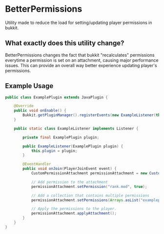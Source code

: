# BetterPermissions
Utility made to reduce the load for setting/updating player permissions in bukkit.

## What exactly does this utility change?
BetterPermissions changes the fact that bukkit "recalculates" permissions everytime a permission is set on an attachment,
causing major performance issues. This can provide an overall way better experience updating player's permissions.

## Example Usage
```java
public class ExamplePlugin extends JavaPlugin {

    @Override
    public void onEnable() {
        Bukkit.getPluginManager().registerEvents(new ExampleListener(this), this);
    }

    public static class ExampleListener implements Listener {

        private final ExamplePlugin plugin;

        public ExampleListener(ExamplePlugin plugin) {
            this.plugin = plugin;
        }

        @EventHandler
        public void onJoin(PlayerJoinEvent event) {
            CustomPermissionAttachment permissionAttachment = new CustomPermissionAttachment(plugin, event.getPlayer());

            // Add permission to the attachment
            permissionAttachment.setPermission("rank.mod", true);

            // Add a collection that contains multiple permissions
            permissionAttachment.setPermissions(Arrays.asList("examplepermission", "anotherexample"), true);

            // Apply the permissions to the player.
            permissionAttachment.applyAttachment();
        }
    }
}
```